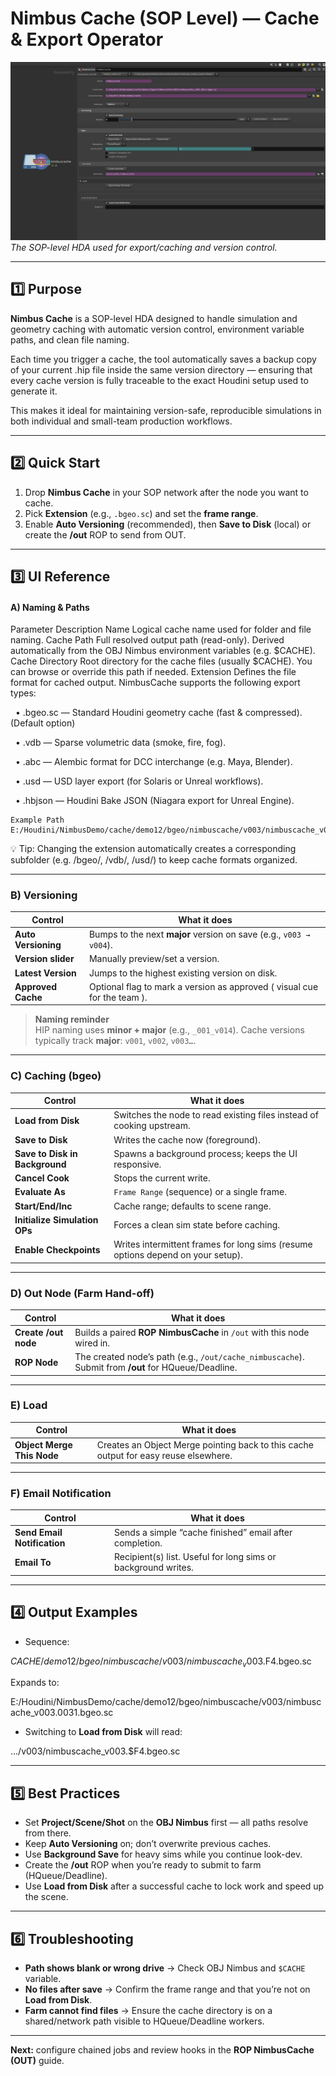 # Nimbus Cache (SOP Level) — Cache & Export Operator

![Nimbus Cache HDA](../images/sop_nimbus_cache.png)
*The SOP-level HDA used for export/caching and version control.*

---

## 1️⃣ Purpose

**Nimbus Cache** is a SOP-level HDA designed to handle simulation and geometry caching with automatic version control, environment variable paths, and clean file naming.

Each time you trigger a cache, the tool automatically saves a backup copy of your current .hip file inside the same version directory — ensuring that every cache version is fully traceable to the exact Houdini setup used to generate it.

This makes it ideal for maintaining version-safe, reproducible simulations in both individual and small-team production workflows.

---

## 2️⃣ Quick Start

1. Drop **Nimbus Cache** in your SOP network after the node you want to cache.  
2. Pick **Extension** (e.g., `.bgeo.sc`) and set the **frame range**.  
3. Enable **Auto Versioning** (recommended), then **Save to Disk** (local) or create the **/out** ROP to send from OUT.

---

## 3️⃣ UI Reference

#### A) Naming & Paths
Parameter	Description
Name	Logical cache name used for folder and file naming.
Cache Path	Full resolved output path (read-only). Derived automatically from the OBJ Nimbus environment variables (e.g. $CACHE).
Cache Directory	Root directory for the cache files (usually $CACHE). You can browse or override this path if needed.
Extension	Defines the file format for cached output. NimbusCache supports the following export types:


  • .bgeo.sc — Standard Houdini geometry cache (fast & compressed). (Default option)
	
  • .vdb — Sparse volumetric data (smoke, fire, fog).
	
  • .abc — Alembic format for DCC interchange (e.g. Maya, Blender).
	
  • .usd — USD layer export (for Solaris or Unreal workflows).
	
  • .hbjson — Houdini Bake JSON (Niagara export for Unreal Engine).	
```
Example Path
E:/Houdini/NimbusDemo/cache/demo12/bgeo/nimbuscache/v003/nimbuscache_v003.$F4.bgeo.sc
```
💡 Tip:
Changing the extension automatically creates a corresponding subfolder (e.g. /bgeo/, /vdb/, /usd/) to keep cache formats organized.

---

### B) Versioning
| Control | What it does |
|---|---|
| **Auto Versioning** | Bumps to the next **major** version on save (e.g., `v003 → v004`). |
| **Version slider** | Manually preview/set a version. |
| **Latest Version** | Jumps to the highest existing version on disk. |
| **Approved Cache** | Optional flag to mark a version as approved ( visual cue for the team ). |

> **Naming reminder**  
> HIP naming uses **minor + major** (e.g., `_001_v014`). Cache versions typically track **major**: `v001`, `v002`, `v003…`.

---

### C) Caching (bgeo)
| Control | What it does |
|---|---|
| **Load from Disk** | Switches the node to read existing files instead of cooking upstream. |
| **Save to Disk** | Writes the cache now (foreground). |
| **Save to Disk in Background** | Spawns a background process; keeps the UI responsive. |
| **Cancel Cook** | Stops the current write. |
| **Evaluate As** | `Frame Range` (sequence) or a single frame. |
| **Start/End/Inc** | Cache range; defaults to scene range. |
| **Initialize Simulation OPs** | Forces a clean sim state before caching. |
| **Enable Checkpoints** | Writes intermittent frames for long sims (resume options depend on your setup). |

---

### D) Out Node (Farm Hand-off)
| Control | What it does |
|---|---|
| **Create /out node** | Builds a paired **ROP NimbusCache** in `/out` with this node wired in. |
| **ROP Node** | The created node’s path (e.g., `/out/cache_nimbuscache`). Submit from **/out** for HQueue/Deadline. |

---

### E) Load
| Control | What it does |
|---|---|
| **Object Merge This Node** | Creates an Object Merge pointing back to this cache output for easy reuse elsewhere. |

---

### F) Email Notification
| Control | What it does |
|---|---|
| **Send Email Notification** | Sends a simple “cache finished” email after completion. |
| **Email To** | Recipient(s) list. Useful for long sims or background writes. |

---

## 4️⃣ Output Examples

- Sequence:  

$CACHE/demo12/bgeo/nimbuscache/v003/nimbuscache_v003.$F4.bgeo.sc

Expands to:  

E:/Houdini/NimbusDemo/cache/demo12/bgeo/nimbuscache/v003/nimbuscache_v003.0031.bgeo.sc


- Switching to **Load from Disk** will read:  

.../v003/nimbuscache_v003.$F4.bgeo.sc


---

## 5️⃣ Best Practices

- Set **Project/Scene/Shot** on the **OBJ Nimbus** first — all paths resolve from there.  
- Keep **Auto Versioning** on; don’t overwrite previous caches.  
- Use **Background Save** for heavy sims while you continue look-dev.  
- Create the **/out** ROP when you’re ready to submit to farm (HQueue/Deadline).  
- Use **Load from Disk** after a successful cache to lock work and speed up the scene.

---

## 6️⃣ Troubleshooting

- **Path shows blank or wrong drive** → Check OBJ Nimbus and `$CACHE` variable.  
- **No files after save** → Confirm the frame range and that you’re not on **Load from Disk**.  
- **Farm cannot find files** → Ensure the cache directory is on a shared/network path visible to HQueue/Deadline workers.

---

**Next:** configure chained jobs and review hooks in the **ROP NimbusCache (OUT)** guide.






